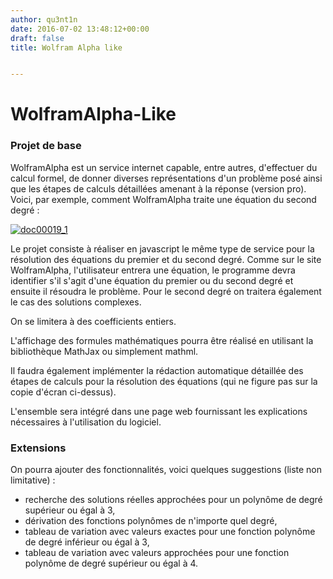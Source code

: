 ```yaml
---
author: qu3nt1n
date: 2016-07-02 13:48:12+00:00
draft: false
title: Wolfram Alpha like


---
```





# WolframAlpha-Like







### Projet de base





WolframAlpha est un service internet capable, entre autres, d'effectuer du calcul formel, de donner diverses représentations d'un problème posé ainsi que
les étapes de calculs détaillées amenant à la réponse (version pro). Voici, par exemple, comment WolframAlpha traite une équation du 
second degré :




[![doc00019_1](http://qkzk.xyz/wp-content/uploads/2016/07/doc00019_1.jpeg)
](http://qkzk.xyz/wp-content/uploads/2016/07/doc00019_1.jpeg)




Le projet consiste à réaliser en javascript le même type de service pour la résolution des équations du premier et du second degré.
Comme sur le site WolframAlpha, l'utilisateur entrera une équation, le programme devra identifier s'il s'agit d'une équation du premier ou du second degré et
ensuite il résoudra le problème. Pour le second degré on traitera également le cas des solutions complexes.



On se limitera à des coefficients entiers.



L'affichage des formules mathématiques pourra être réalisé en utilisant la bibliothèque MathJax ou simplement mathml.



Il faudra également implémenter la rédaction automatique détaillée des étapes de calculs pour la résolution des équations (qui ne figure pas sur la copie
d'écran ci-dessus).



L'ensemble sera intégré dans une page web fournissant les explications nécessaires à l'utilisation du logiciel.





### Extensions





On pourra ajouter des fonctionnalités, voici quelques suggestions (liste non limitative) :






* recherche des solutions réelles approchées pour un polynôme de degré supérieur ou égal à 3,
* dérivation des fonctions polynômes de n'importe quel degré,
* tableau de variation avec valeurs exactes pour une fonction polynôme de degré inférieur ou égal à 3,
* tableau de variation avec valeurs approchées pour une fonction polynôme de degré supérieur ou égal à 4.


